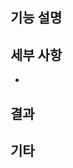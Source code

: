 ## 기능 설명
<!-- 구현한 기능에 대한 자세한 설명을 작성해주세요 -->

## 세부 사항
<!-- 수행한 세부 작업들을 나열해주세요 -->
* 

## 결과
<!-- e.g. 실행 화면 및 동영상 -->

## 기타
<!-- (추천) 코드 리뷰시 중점적으로 봐줬으면 하는 부분을 작성해주면 좋아요. -->

